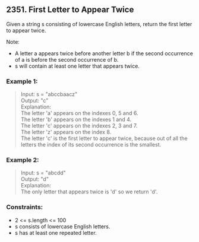 ## 2351. First Letter to Appear Twice
Given a string s consisting of lowercase English letters, return the first letter to appear twice.

Note:

- A letter a appears twice before another letter b if the second occurrence of a is before the second occurrence of b.
- s will contain at least one letter that appears twice.
 
### Example 1:

> Input: s = "abccbaacz"<br/>
> Output: "c"<br/>
> Explanation:<br/>
> The letter 'a' appears on the indexes 0, 5 and 6.<br/>
> The letter 'b' appears on the indexes 1 and 4.<br/>
> The letter 'c' appears on the indexes 2, 3 and 7.<br/>
> The letter 'z' appears on the index 8.<br/>
> The letter 'c' is the first letter to appear twice, because out of all the letters the index of its second occurrence is the smallest.

### Example 2:

> Input: s = "abcdd"<br/>
> Output: "d"<br/>
> Explanation:<br/>
> The only letter that appears twice is 'd' so we return 'd'.
 
### Constraints:

- 2 <= s.length <= 100
- s consists of lowercase English letters.
- s has at least one repeated letter.